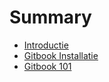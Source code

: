 # Summary
* [Introductie](./cover.jpg)
* [Gitbook Installatie](GitbookInstallatie/README.md)
* [Gitbook 101](Gitbook101/README.md)
  
